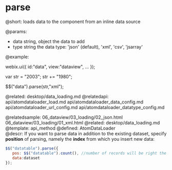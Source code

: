 parse
=============




@short:
	loads data to the component from an inline data source

@params:
- data		string, object		the data to add
- type		string		the data type: 'json' (default), 'xml', 'csv', 'jsarray'


	
@example:

webix.ui({
	id:"data",
	view:"dataview",
	...
});

var str = "<data><item id='1'><title>The Lord of the Rings</title><year>2003</year></item>";
str += "<item id='2'><title>Star Wars: Episode V</title><year>1980</year></item></data>";

$$("data").parse(str,"xml");


@related:
	desktop/data_loading.md
@relatedapi:
	api/atomdataloader_load.md
	api/atomdataloader_data_config.md
	api/atomdataloader_url_config.md
	api/atomdataloader_datatype_config.md
    
@relatedsample:
	06_dataview/03_loading/02_json.html
    06_dataview/03_loading/01_xml.html
@related: 
	desktop/data_loading.md
@template:	api_method
@defined:	AtomDataLoader	
@descr:
If you want to parse data in addition to the existing dataset, specify **position** of parsing, 
namely the **index** from which you insert new data:

~~~js
$$("datatable").parse({
   pos: $$("datatable").count(), //number of records will be right the last index +1
   data:dataset
});
~~~

